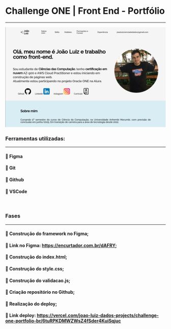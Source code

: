 # Challenge ONE | Front End - Portfólio
---

<p align="center" >
     <img width="600" heigth="600" src="https://github.com/joaoluizcienciadados/challenge-one-portfolio-br/blob/master/assets/tela%20inicial.png">
</p>

###  Ferramentas utilizadas:
---
#### 🔹 Figma
#### 🔹 Git
#### 🔹 Github
#### 🔹 VSCode

<br>

### Fases
---
#### 🔹 Construção do framework no Figma;
#### 🔹 Link no Figma: https://encurtador.com.br/dAFRY;
#### 🔹 Construção do index.html;
#### 🔹 Construção do style.css;
#### 🔹 Construção do validacao.js;
#### 🔹 Criação repositório no Github; 
#### 🔹 Realização do deploy;
#### 🔹 Link deploy: https://vercel.com/joao-luiz-dados-projects/challenge-one-portfolio-br/6tuRPKDMWZWsZ4fSder4KuiSqjuc




